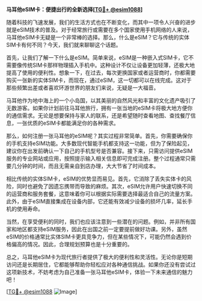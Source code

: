 **马耳他eSIM卡：便捷出行的全新选择[[TG💪+ @esim1088](https://t.me/s/esim1088)]**

随着科技的飞速发展，我们的生活方式也在不断变化，而其中一项令人兴奋的进步就是eSIM技术的普及。对于经常旅行或需要在多个国家使用手机网络的人来说，马耳他eSIM卡无疑是一个非常棒的选择。那么，什么是eSIM？它与传统的实体SIM卡有何不同？今天，我们就来聊聊这个话题。

首先，让我们了解一下什么是eSIM。简单来说，eSIM是一种嵌入式SIM卡，它不需要像传统SIM卡那样物理插入手机中。这种设计不仅让设备更加轻薄，还极大地提高了使用的便利性。想象一下，在过去，每次更换国家或者运营商时，你都需要购买一张新的实体SIM卡，而现在，通过eSIM，这一切都可以在线完成。这对于那些频繁出差或者喜欢环游世界的朋友们来说，无疑是一大福音。

马耳他作为地中海上的一个小岛国，以其美丽的自然风光和丰富的文化遗产吸引了无数游客。如果你计划前往马耳他旅行，拥有一张当地的eSIM卡将极大地方便你的通信需求。无论是想要保持与家人的联系，还是希望随时查看地图、查找餐厅信息，一张优质的eSIM卡都能满足你的各种需求。

那么，如何注册一张马耳他的eSIM呢？其实过程非常简单。首先，你需要确保你的手机支持eSIM功能。大多数现代智能手机都支持这一功能，但为了保险起见，建议你在出发前确认一下自己的手机型号是否兼容。接下来，只需访问提供eSIM服务的专业网站或应用，按照提示输入相关信息即可完成注册。整个过程通常只需要几分钟的时间，而且无需亲自到店办理，大大节省了时间成本。

相比传统的实体SIM卡，eSIM的优势显而易见。首先，它消除了丢失实体卡的风险，同时也避免了因遗忘携带而导致的麻烦。其次，eSIM允许用户快速切换不同的运营商和服务套餐，这意味着你可以根据实际需要选择最适合自己的流量方案。此外，由于eSIM直接集成在设备内部，它还能有效减少设备的损坏几率，延长手机的使用寿命。

当然，在享受便利的同时，我们也应该注意到一些潜在的问题。例如，并非所有国家和地区都支持eSIM服务，因此在出国之前一定要提前做好功课。另外，虽然eSIM的价格通常比实体SIM卡更具竞争力，但在某些情况下，可能仍然会遇到价格偏高的情况。因此，合理规划预算也是十分重要的。

总之，马耳他eSIM卡为现代旅行者提供了极大的便利性和灵活性。无论你是短期访问还是长期居住，它都能够帮助你轻松应对各种通信挑战。如果你还没有尝试过这项新技术，不妨考虑为自己准备一张马耳他eSIM卡，体验一下未来通信的魅力吧！

[[TG💪+ @esim1088](https://t.me/s/esim1088) ![Image](https://i.postimg.cc/4NQfJmqS/Snipaste-2025-05-13-00-14-12.png)]
